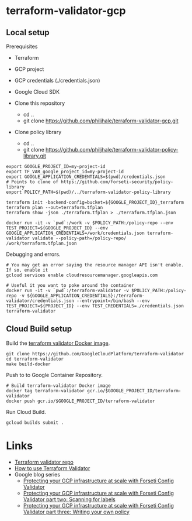 # terraform-validator-gcp

## Local setup

Prerequisites
- Terraform
- GCP project
- GCP credentials (./credentials.json)
- Google Cloud SDK

- Clone this repository
  - cd ..
  - git clone https://github.com/philjhale/terraform-validator-gcp.git
- Clone policy library
  - cd ..
  - git clone https://github.com/philjhale/terraform-validator-policy-library.git

```
export GOOGLE_PROJECT_ID=my-project-id
export TF_VAR_google_project_id=my-project-id
export GOOGLE_APPLICATION_CREDENTIALS=$(pwd)/credentials.json
# Points to clone of https://github.com/forseti-security/policy-library
export POLICY_PATH=$(pwd)/../terraform-validator-policy-library

terraform init -backend-config=bucket=${GOOGLE_PROJECT_ID}_terraform
terraform plan --out=terraform.tfplan
terraform show -json ./terraform.tfplan > ./terraform.tfplan.json

docker run -it -v `pwd`:/work -v $POLICY_PATH:/policy-repo --env TEST_PROJECT=${GOOGLE_PROJECT_ID} --env GOOGLE_APPLICATION_CREDENTIALS=/work/credentials.json terraform-validator validate --policy-path=/policy-repo/ /work/terraform.tfplan.json
```

Debugging and errors.
```
# You may get an error saying the resource manager API isn't enable. If so, enable it
gcloud services enable cloudresourcemanager.googleapis.com 

# Useful it you want to poke around the container
docker run -it -v `pwd`:/terraform-validator -v $POLICY_PATH:/policy-repo -v ${GOOGLE_APPLICATION_CREDENTIALS}:/terraform-validator/credentials.json --entrypoint=/bin/bash --env TEST_PROJECT=${PROJECT_ID} --env TEST_CREDENTIALS=./credentials.json terraform-validator
```

## Cloud Build setup

Build the [terraform validator Docker image](https://github.com/GoogleCloudPlatform/terraform-validator#integration).
```
git clone https://github.com/GoogleCloudPlatform/terraform-validator
cd terraform-validator
make build-docker
```

Push to to Google Container Repository.
```
# Build terraform-validator Docker image
docker tag terraform-validator gcr.io/$GOOGLE_PROJECT_ID/terraform-validator
docker push gcr.io/$GOOGLE_PROJECT_ID/terraform-validator
```

Run Cloud Build.
```
gcloud builds submit .
```

# Links
- [Terraform validator repo](https://github.com/GoogleCloudPlatform/terraform-validator)
- [How to use Terraform Validator](https://github.com/forseti-security/policy-library/blob/master/docs/user_guide.md#how-to-use-terraform-validator)
- Google blog series
    - [Protecting your GCP infrastructure at scale with Forseti Config Validator](https://cloud.google.com/blog/products/identity-security/protecting-your-gcp-infrastructure-at-scale-with-forseti-config-validator)
    - [Protecting your GCP infrastructure at scale with Forseti Config Validator part two: Scanning for labels](https://cloud.google.com/blog/products/identity-security/protecting-your-gcp-infrastructure-at-scale-with-forseti-config-validator-part-two-scanning-for-labels)
    - [Protecting your GCP infrastructure at scale with Forseti Config Validator part three: Writing your own policy](https://cloud.google.com/blog/products/identity-security/protecting-your-gcp-infrastructure-with-forseti-config-validator-part-three-writing-your-own-policy)